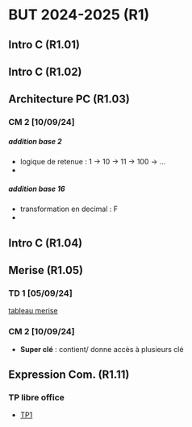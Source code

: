 
# BUT 2024-2025 (R1)

## Intro C (R1.01)

## Intro C (R1.02)

## Architecture PC (R1.03)

### CM 2 [10/09/24]
##### addition base 2
- logique de retenue : 1 -> 10 -> 11 -> 100 -> ...
- 
##### addition base 16
- transformation en decimal : F
- 

## Intro C (R1.04)

## Merise (R1.05)

### TD 1 [05/09/24]

[tableau merise](./merise/merise.ods)


### CM 2 [10/09/24]

 - **Super clé** : contient/ donne accès à plusieurs clé


## Expression Com. (R1.11)
 
### TP libre office

- [TP1](./R1.11/TP1.odt)

<!--stackedit_data:
eyJoaXN0b3J5IjpbOTc5OTY4Njc0LC0yMTMyNDcxNzYyLC0xNT
I2NjE2OTIxLDE4MjYxNTc3MTAsMTU4MzI3Nzc4NiwxNjIyOTMz
MDM2LC0xNjcyOTExMzc0LDE3MjM1NzE5ODQsLTc3NTkzNjk4NC
wtMzk2NTk3MDU0LC0xNDk0OTUwMzkyLDMxMjg5OTg4NiwxMDE2
NTU1NTk5XX0=
-->